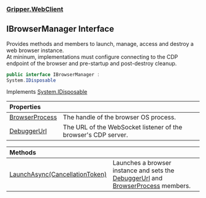 ### [Gripper.WebClient](Gripper_WebClient.md 'Gripper.WebClient')
## IBrowserManager Interface
Provides methods and members to launch, manage, access and destroy a web browser instance.  
At mininum, implementations must configure connecting to the CDP endpoint of the browser and pre-startup and post-destroy cleanup.  
```csharp
public interface IBrowserManager :
System.IDisposable
```

Implements [System.IDisposable](https://docs.microsoft.com/en-us/dotnet/api/System.IDisposable 'System.IDisposable')  

| Properties | |
| :--- | :--- |
| [BrowserProcess](Gripper_WebClient_IBrowserManager_BrowserProcess.md 'Gripper.WebClient.IBrowserManager.BrowserProcess') | The handle of the browser OS process.<br/> |
| [DebuggerUrl](Gripper_WebClient_IBrowserManager_DebuggerUrl.md 'Gripper.WebClient.IBrowserManager.DebuggerUrl') | The URL of the WebSocket listener of the browser's CDP server.<br/> |

| Methods | |
| :--- | :--- |
| [LaunchAsync(CancellationToken)](Gripper_WebClient_IBrowserManager_LaunchAsync(System_Threading_CancellationToken).md 'Gripper.WebClient.IBrowserManager.LaunchAsync(System.Threading.CancellationToken)') | Launches a browser instance and sets the [DebuggerUrl](Gripper_WebClient_IBrowserManager_DebuggerUrl.md 'Gripper.WebClient.IBrowserManager.DebuggerUrl') and [BrowserProcess](Gripper_WebClient_IBrowserManager_BrowserProcess.md 'Gripper.WebClient.IBrowserManager.BrowserProcess') members.<br/> |
